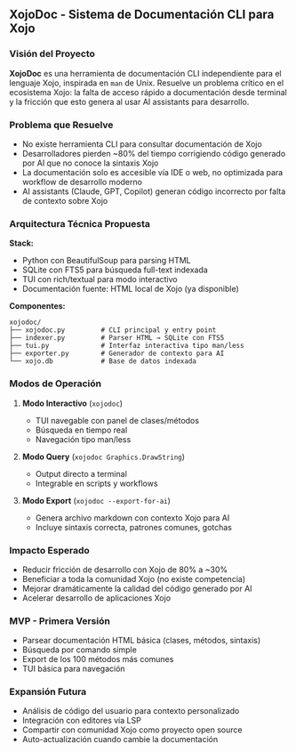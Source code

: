 ## XojoDoc - Sistema de Documentación CLI para Xojo

### Visión del Proyecto
**XojoDoc** es una herramienta de documentación CLI independiente para el lenguaje Xojo, inspirada en `man` de Unix. Resuelve un problema crítico en el ecosistema Xojo: la falta de acceso rápido a documentación desde terminal y la fricción que esto genera al usar AI assistants para desarrollo.

### Problema que Resuelve
- No existe herramienta CLI para consultar documentación de Xojo
- Desarrolladores pierden ~80% del tiempo corrigiendo código generado por AI que no conoce la sintaxis Xojo
- La documentación solo es accesible vía IDE o web, no optimizada para workflow de desarrollo moderno
- AI assistants (Claude, GPT, Copilot) generan código incorrecto por falta de contexto sobre Xojo

### Arquitectura Técnica Propuesta

**Stack:**
- Python con BeautifulSoup para parsing HTML
- SQLite con FTS5 para búsqueda full-text indexada  
- TUI con rich/textual para modo interactivo
- Documentación fuente: HTML local de Xojo (ya disponible)

**Componentes:**
```
xojodoc/
├── xojodoc.py         # CLI principal y entry point
├── indexer.py         # Parser HTML → SQLite con FTS5
├── tui.py             # Interfaz interactiva tipo man/less
├── exporter.py        # Generador de contexto para AI
└── xojo.db            # Base de datos indexada
```

### Modos de Operación

1. **Modo Interactivo** (`xojodoc`)
   - TUI navegable con panel de clases/métodos
   - Búsqueda en tiempo real
   - Navegación tipo man/less

2. **Modo Query** (`xojodoc Graphics.DrawString`)
   - Output directo a terminal
   - Integrable en scripts y workflows

3. **Modo Export** (`xojodoc --export-for-ai`)
   - Genera archivo markdown con contexto Xojo para AI
   - Incluye sintaxis correcta, patrones comunes, gotchas

### Impacto Esperado
- Reducir fricción de desarrollo con Xojo de 80% a ~30%
- Beneficiar a toda la comunidad Xojo (no existe competencia)
- Mejorar dramáticamente la calidad del código generado por AI
- Acelerar desarrollo de aplicaciones Xojo

### MVP - Primera Versión
- Parsear documentación HTML básica (clases, métodos, sintaxis)
- Búsqueda por comando simple
- Export de los 100 métodos más comunes
- TUI básica para navegación

### Expansión Futura
- Análisis de código del usuario para contexto personalizado
- Integración con editores vía LSP
- Compartir con comunidad Xojo como proyecto open source
- Auto-actualización cuando cambie la documentación